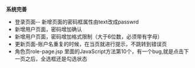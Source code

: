 **系统完善**

* 登录页面-- 新增页面的密码框属性由text改成passwrd
* 新增用户页面，密码增加确认
* 新增用户页面，密码增加格式限制（大于6位数，必须带有字母）
* 更新页面-账户名重复的时候，在当页就进行提示，不跳转到错误页
* 角色页role-page.jsp 里面的JavaScript方法第10个，有一个bug,就是点击下一页之后，全选框还是勾选状态